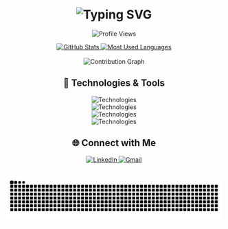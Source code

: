 <h1 align="center">
  <img src="https://readme-typing-svg.herokuapp.com?font=Fira+Code&size=35&duration=3500&pause=1000&color=9D4EDD&center=true&vCenter=true&width=500&lines=I'm+David+Gieseler+%F0%9F%91%8B;Full+Stack+Developer+%F0%9F%92%BB;.+Welcome+to+my+GitHub!+%F0%9F%8C%9F" alt="Typing SVG" />
</h1>

<p align="center">
  <img src="https://komarev.com/ghpvc/?username=davidgieseler&color=9D4EDD&style=flat-square&label=Profile+Views" alt="Profile Views"/>
</p>

<div align="center">
  <!-- GitHub Stats cards with custom neon purple theme -->
  <a href="https://github.com/davidgieseler">
    <img height="165em" src="https://github-readme-stats.vercel.app/api?username=davidgieseler&show_icons=true&include_all_commits=true&count_private=true&hide_border=true&bg_color=0D1117&title_color=C77DFF&icon_color=9D4EDD&text_color=E0AAFF&ring_color=7B2CBF" alt="GitHub Stats"/>
  </a>
  <a href="https://github.com/davidgieseler">
    <img height="165em" src="https://github-readme-stats-git-masterrstaa-rickstaa.vercel.app/api/top-langs/?username=davidgieseler&layout=compact&langs_count=8&hide_border=true&bg_color=0D1117&title_color=C77DFF&text_color=E0AAFF" alt="Most Used Languages"/>
  </a>
</div>

<br>

<div align="center">
  <!-- Contribution graph with neon purple theme -->
  <img src="https://github-readme-activity-graph.vercel.app/graph?username=davidgieseler&theme=github-dark&hide_border=true&bg_color=0D1117&color=C77DFF&line=9D4EDD&point=E0AAFF&area_color=7B2CBF&area=true" alt="Contribution Graph"/>
</div>

<h2 align="center">🚀 Technologies & Tools</h2>

<div align="center">
  <img src="https://skillicons.dev/icons?i=java,spring,python,react,vite,js,ts,nodejs" alt="Technologies" /><br>
  <img src="https://skillicons.dev/icons?i=discord,bots,discordjs" alt="Technologies" /><br>  
  <img src="https://skillicons.dev/icons?i=mysql,postgres,mongodb" alt="Technologies" /><br>
  <img src="https://skillicons.dev/icons?i=git,bitbucket" alt="Technologies" />
</div>


<h2 align="center">🌐 Connect with Me</h2>

<div align="center">
  <a href="https://linkedin.com/in/davidmgieseler" target="_blank">
    <img src="https://img.shields.io/badge/-LinkedIn-%237B2CBF?style=for-the-badge&logo=linkedin&logoColor=white" alt="LinkedIn"/>
  </a>
  <a href="mailto:david.gieseler@hotmail.com" target="_blank">
    <img src="https://img.shields.io/badge/-Gmail-%239D4EDD?style=for-the-badge&logo=gmail&logoColor=white" alt="Gmail"/>
  </a>
</div>

<br>

<!-- Snake animation -->
![Snake animation](https://github.com/davidgieseler/davidgieseler/blob/output/github-grid-snake.svg)
